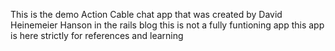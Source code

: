 This is the demo Action Cable chat app that was created by David Heinemeier Hanson in the rails blog
this is not a fully funtioning app
this app is here strictly for references and learning
